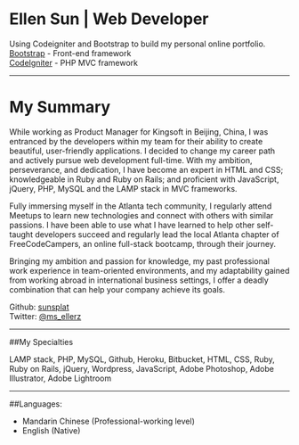 Ellen Sun | Web Developer
======

Using Codeigniter and Bootstrap to build my personal online portfolio.  
[Bootstrap](http://www.getbootstrap.com) - Front-end framework  
[CodeIgniter](http://www.codeigniter.com/download) - PHP MVC framework  

*********
My Summary
======

While working as Product Manager for Kingsoft in Beijing, China, I was entranced by the developers within my team for their ability to create beautiful, user-friendly applications. I decided to change my career path and actively pursue web development full-time. With my ambition, perseverance, and dedication, I have become an expert in HTML and CSS; knowledgeable in Ruby and Ruby on Rails; and proficient with JavaScript, jQuery, PHP, MySQL and the LAMP stack in MVC frameworks.  
  
Fully immersing myself in the Atlanta tech community, I regularly attend Meetups to learn new technologies and connect with others with similar passions. I have been able to use what I have learned to help other self-taught developers succeed and regularly lead the local Atlanta chapter of FreeCodeCampers, an online full-stack bootcamp, through their journey.  
  
Bringing my ambition and passion for knowledge, my past professional work experience in team-oriented environments, and my adaptability gained from working abroad in international business settings, I offer a deadly combination that can help your company achieve its goals.  
  
  
Github: [sunsplat](http://github.com/sunsplat)    
Twitter: [@ms_ellerz](http://www.twitter.com/ms_ellerz)


*********
##My Specialties


LAMP stack, PHP, MySQL, Github, Heroku, Bitbucket, HTML, CSS, Ruby, Ruby on Rails, jQuery, Wordpress, JavaScript, Adobe Photoshop, Adobe Illustrator, Adobe Lightroom


***************
##Languages:


* Mandarin Chinese (Professional-working level)  
* English (Native)
